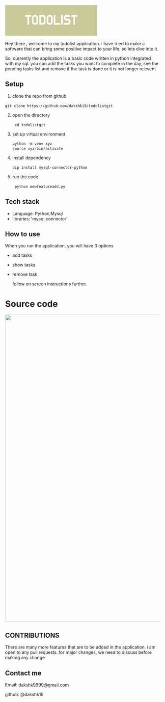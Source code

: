 
<div  markdown="1">
	<img src="https://github.com/dakshk19/todolistgit/blob/main/TODOLIST.png?raw=true" width="300" height="100"/>
 
                                     

Hey there , welcome to my todolist application. i have tried to make a software that can bring some positive impact to your life.
so lets dive into it.

So, currently the application is a basic code written in python integrated with my sql. you can add the tasks you want to 
complete in the day, see the pending tasks list and remove if the task is done or it is not longer relevent
## Setup 
1. clone the repo from github
  
  ```git clone https://github.com/dakshk19/todolistgit ```

2. open the directory

   ``` cd todolistgit```

3. set up virtual environment

   ```
   python -m venv xyz
   source xyz/bin/activate
   ```
4. install dependency
   
   ``` pip install mysql-connector-python ```

6. run the code
   
   ``` python newfeatureadd.py```

## Tech stack
- Language: Python,Mysql
- libraries: 'mysql.connector'

## How to use

When you run the application, you will have 3 options
 
- add tasks
- show tasks
- remove task

  follow on screen instructions further.


# Source code

<div markdown="1">
	<img src="https://github.com/dakshk19/todolistgit/blob/main/carbon.png?raw=true" width="800" height="1000"/>

 ## CONTRIBUTIONS

 There are many more features that are to be added in the application. i am open to any pull requests. for major changes, we need to discuss before making any change

 ## Contact me

 Email: dakshk9999@gmail.com
 
 github: @dakshk19

	
